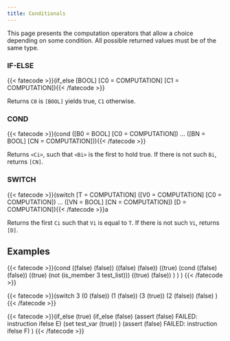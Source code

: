 ```yaml
---
title: Conditionals
---
```

This page presents the computation operators that allow a choice depending on
some condition. All possible returned values must be of the same type.

### IF-ELSE
{{< fatecode >}}(if_else [BOOL] [C0 = COMPUTATION] [C1 = COMPUTATION]){{< /fatecode >}}

Returns `C0` is `[BOOL]` yields true, `C1` otherwise.

### COND
{{< fatecode >}}(cond ([B0 = BOOL] [C0 = COMPUTATION]) ... ([BN = BOOL] [CN = COMPUTATION])){{< /fatecode >}}

Returns `<Ci>`, such that `<Bi>` is the first to hold true. If there is not such
`Bi`, returns `[CN]`.

### SWITCH
{{< fatecode >}}(switch [T = COMPUTATION] ([V0 = COMPUTATION] [C0 = COMPUTATION]) ... ([VN = BOOL] [CN = COMPUTATION]) [D = COMPUTATION]){{< /fatecode >}}a

Returns the first `Ci` such that `Vi` is equal to `T`. If there is not such
`Vi`, returns `[D]`.

## Examples
{{< fatecode >}}(cond
   ((false) (false))
   ((false) (false))
   ((true)
      (cond
         ((false) (false))
         ((true) (not (is_member 3 test_list)))
         ((true) (false))
      )
   )
)
{{< /fatecode >}}

{{< fatecode >}}(switch 3
   (0 (false))
   (1 (false))
   (3 (true))
   (2 (false))
   (false)
)
{{< /fatecode >}}

{{< fatecode >}}(if_else (true)
   (if_else (false)
      (assert (false) FAILED: instruction ifelse E)
      (set test_var (true))
   )
   (assert (false) FAILED: instruction ifelse F)
)
{{< /fatecode >}}
